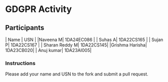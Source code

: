 # GDGPR Activity

## Participants

| Name   | USN        |
|Naveena M| 1DA24EC086 |
| Suhas A| 1DA22CS165 |
| Sujan P| 1DA22CS167 |
| Sharan Reddy M| 1DA22CS145|
|Grishma Harisha| 1DA23CB020|
| Anuj kumar| 1DA23AI005|

### Instructions
Please add your name and USN to the fork and submit a pull request.

